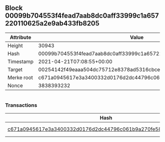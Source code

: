 ## Block 00099b704553f4fead7aab8dc0aff33999c1a657220110625a2e9ab433fb8205

Attribute | Value
--- | ---
Height | 30943
Hash | 00099b704553f4fead7aab8dc0aff33999c1a657220110625a2e9ab433fb8205
Timestamp | 2021-04-21T07:08:55+00:00
Target | 00254142f49eaaa504dc75712e8378ad5316cbcead634704b3734b6271167cc4
Merke root | c671a0945617e3a3400332d0176d2dc44796c061b9a270fe58be5a5483ab633d
Nonce | 3838393232

```

```

### Transactions

Hash | Amount
--- | ---
[c671a0945617e3a3400332d0176d2dc44796c061b9a270fe58be5a5483ab633d](c671a0945617e3a3400332d0176d2dc44796c061b9a270fe58be5a5483ab633d.md) | 10.00000000 SKEPTI 
